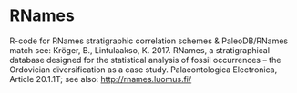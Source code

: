 # RNames
R-code for RNames stratigraphic correlation schemes & PaleoDB/RNames match
see:
Kröger, B., Lintulaakso, K. 2017. RNames, a stratigraphical database designed for the statistical analysis of fossil occurrences – the Ordovician diversification as a case study. Palaeontologica Electronica, Article 20.1.1T; 
see also: http://rnames.luomus.fi/
